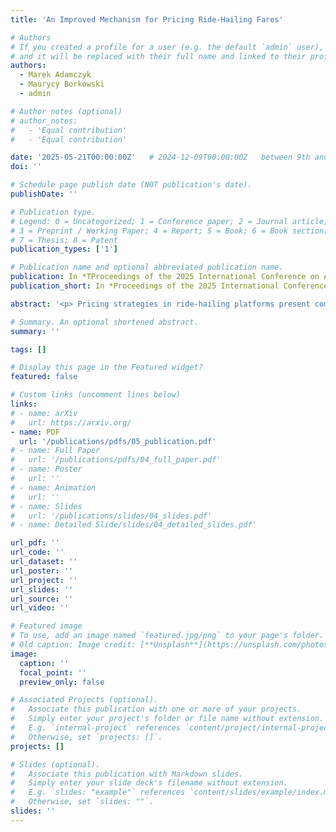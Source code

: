```yaml
---
title: 'An Improved Mechanism for Pricing Ride-Hailing Fares'

# Authors
# If you created a profile for a user (e.g. the default `admin` user), write the username (folder name) here
# and it will be replaced with their full name and linked to their profile.
authors:
  - Marek Adamczyk
  - Maurycy Borkowski
  - admin

# Author notes (optional)
# author_notes:
#   - 'Equal contribution'
#   - 'Equal contribution'

date: '2025-05-21T00:00:00Z'   # 2024-12-09T00:00:00Z   between 9th and 11th
doi: ''

# Schedule page publish date (NOT publication's date).
publishDate: ''

# Publication type.
# Legend: 0 = Uncategorized; 1 = Conference paper; 2 = Journal article;
# 3 = Preprint / Working Paper; 4 = Report; 5 = Book; 6 = Book section;
# 7 = Thesis; 8 = Patent
publication_types: ['1']

# Publication name and optional abbreviated publication name.
publication: In *TProceedings of the 2025 International Conference on Autonomous Agents and Multiagent System* **(AAMAS '25)**
publication_short: In *Proceedings of the 2025 International Conference on Autonomous Agents and Multiagent System* **(AAMAS '25)**

abstract: '<p> Pricing strategies in ride-hailing platforms present complex optimization challenges, attracting considerable research attention in computer science. Hikima et al. (AAAI 2021) introduced a model for this problem and achieved a $1/3$-approximation for maximizing platform profit. This was later improved to a $(1 - 1/e)$-approximation by Brubach et al. (NeurIPS 2022). In this paper, we extend the problem to a more general and realistic setting. <p> Firstly, we consider an online stochastic model where customer requests arrive sequentially in a random order. This better reflects real-world scenarios than the offline assumption of known requests. Secondly, we frame the problem within the context of mechanism design, allowing us to benchmark our algorithm against the optimal Bayesian mechanism rather than the more restrictive posted-price mechanisms used in prior work. <p> Our main contributions include developing a $(1 - 1/e)$-approximation algorithm under these generalized settings, which we regard as stronger due to the comparison with a more powerful benchmark. The key technical innovation is a novel rounding procedure for fractional matchings. This allows us to devise a new Contention Resolution Scheme (CRS) for transversal matroids, leading to improved approximation guarantees for posted-price mechanisms in combinatorial environments. Specifically, we enhance the ratio from the previous $1/(k+1)$ to $(1 - e^{-k})/k$ for the intersection of $k$ transversal matroids.'

# Summary. An optional shortened abstract.
summary: ''

tags: []

# Display this page in the Featured widget?
featured: false

# Custom links (uncomment lines below)
links:
# - name: arXiv
#   url: https://arxiv.org/
- name: PDF
  url: '/publications/pdfs/05_publication.pdf'
# - name: Full Paper
#   url: '/publications/pdfs/04_full_paper.pdf'
# - name: Poster
#   url: ''
# - name: Animation
#   url: ''
# - name: Slides
#   url: '/publications/slides/04_slides.pdf'
# - name: Detailed Slide/slides/04_detailed_slides.pdf'

url_pdf: ''
url_code: ''
url_dataset: ''
url_poster: ''
url_project: ''
url_slides: ''
url_source: ''
url_video: ''

# Featured image
# To use, add an image named `featured.jpg/png` to your page's folder.
# Old caption: Image credit: [**Unsplash**](https://unsplash.com/photos/pLCdAaMFLTE)
image:
  caption: ''
  focal_point: ''
  preview_only: false

# Associated Projects (optional).
#   Associate this publication with one or more of your projects.
#   Simply enter your project's folder or file name without extension.
#   E.g. `internal-project` references `content/project/internal-project/index.md`.
#   Otherwise, set `projects: []`.
projects: []

# Slides (optional).
#   Associate this publication with Markdown slides.
#   Simply enter your slide deck's filename without extension.
#   E.g. `slides: "example"` references `content/slides/example/index.md`.
#   Otherwise, set `slides: ""`.
slides: ''
---
```


<!-- {{% callout note %}}
Click the _Cite_ button above to demo the feature to enable visitors to import publication metadata into their reference management software.
{{% /callout %}}

{{% callout note %}}
Create your slides in Markdown - click the _Slides_ button to check out the example.
{{% /callout %}}

Supplementary notes can be added here, including [code, math, and images](https://wowchemy.com/docs/writing-markdown-latex/). -->

